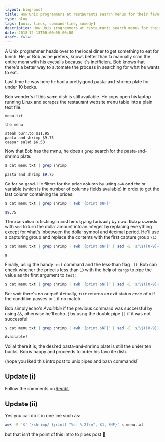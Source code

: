 ```yaml
---
layout: blog-post
title: How Unix programmers at restaurants search menus for their favorite plate
type: blog
tags: [unix, linux, command-line, comedy]
description: How Unix programmers at restaurants search menus for their favorite plate.
date: 2018-12-13T00:00:00-00:00
draft: false
---
```


A Unix programmer heads over to the local diner to get something to eat for lunch. He, or Bob as he prefers, knows better than to manually scan the entire menu with his eyeballs because it's inefficient. Bob knows that there's a better way to automate the process in searching for what he wants to eat.

Last time he was here he had a pretty good pasta-and-shrimp plate for under 10 bucks.

Bob wonder's if this same dish is still available. He pops open his laptop running Linux and scrapes the restaurant website menu table into a plain text file.

`menu.txt`

```text
the menu

steak burrito $11.95
pasta and shrimp $9.75
caesar salad $6.50
```

Now that Bob has the menu, he does a `grep` search for the pasta-and-shrimp plate:

```bash
$ cat menu.txt | grep shrimp

pasta and shrimp $9.75
```

So far so good. He filters for the price column by using `awk` and the `NF` variable (which is the number of columns fields available) in order to get the last column containing the prices:

```bash
$ cat menu.txt | grep shrimp | awk '{print $NF}'

$9.75
```

The starvation is kicking in and he's typing furiously by now. Bob proceeds with `sed` to turn the dollar amount into an integer by replacing everything except for what's inbetween the dollar symbol and decimal period. He'll use a capturing group and replace the contents with the first capture group `\1`:

```bash
$ cat menu.txt | grep shrimp | awk '{print $NF}' | sed -E 's/\$([0-9]+)\..*/\1/g'

9
```

Finally, using the handy `test` command and the less-than flag `-lt`, Bob can check whether the price is less than `10` with the help of `xargs` to pipe the value as the first argument to `test`:

```bash
$ cat menu.txt | grep shrimp | awk '{print $NF}' | sed -E 's/\$([0-9]+)\..*/\1/g' | xargs -I {} test {} -lt 10

```

But wait there's no output! Actually, `test` returns an exit status code of `0` if the condition passes or `1` if no match.

Bob simply echo's *Available* if the previous command was successful by using `&&`, otherwise he'll echo *:(* by using the double pipe `||` if it was not successful:

```bash
$ cat menu.txt | grep shrimp | awk '{print $NF}' | sed -E 's/\$([0-9]+)\..*/\1/g' | xargs -I {} test {} -lt 10 && echo 'Available!' || echo ':('

Available!
```

Voila! there it is, the desired pasta-and-shrimp plate is still the under ten bucks. Bob is happy and proceeds to order his favorite dish.

(hope you liked this intro post to unix pipes and bash commands!)

## Update (i)

Follow the comments on [Reddit](https://www.reddit.com/r/programming/comments/a5sg9k/how_unix_programmers_at_restaurants_search_menus/).

## Update (ii)

Yes you can do it in one line such as:

```bash
awk -F '$' '/shrimp/ {printf "%s- %.2f\n", $1, $NF}' < menu.txt
```

but that isn't the point of this intro to pipes post 🙂
